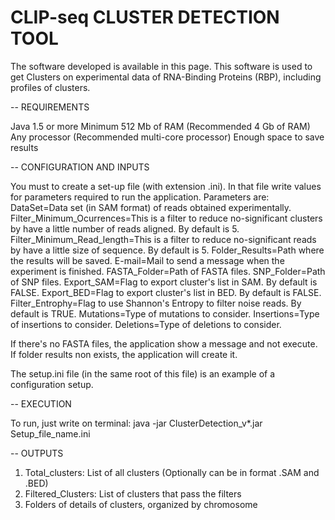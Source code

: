CLIP-seq CLUSTER DETECTION TOOL
================

The software developed is available in this page. This software is used to get Clusters on experimental data of RNA-Binding Proteins (RBP), including profiles of clusters.

--
REQUIREMENTS

Java 1.5 or more
Minimum 512 Mb of RAM (Recommended 4 Gb of RAM)
Any processor (Recommended multi-core processor)
Enough space to save results
	
	
--
CONFIGURATION AND INPUTS

You must to create a set-up file (with extension .ini). In that file write values for parameters required to run the application.
Parameters are: 
DataSet=Data set (in SAM format) of reads obtained experimentally.
Filter_Minimum_Ocurrences=This is a filter to reduce no-significant clusters by have a little number of reads aligned. By default is 5.
Filter_Minimum_Read_length=This is a filter to reduce no-significant reads by have a little size of sequence. By default is 5.
Folder_Results=Path where the results will be saved.
E-mail=Mail to send a message when the experiment is finished.
FASTA_Folder=Path of FASTA files.
SNP_Folder=Path of SNP files.
Export_SAM=Flag to export cluster's list in SAM. By default is FALSE.
Export_BED=Flag to export cluster's list in BED. By default is FALSE.
Filter_Entrophy=Flag to use Shannon's Entropy to filter noise reads. By default is TRUE.
Mutations=Type of mutations to consider.
Insertions=Type of insertions to consider.
Deletions=Type of deletions to consider.

If there's no FASTA files, the application show a message and not execute.
If folder results non exists, the application will create it.

The setup.ini file (in the same root of this file) is an example of a configuration setup.

--
EXECUTION

To run, just write on terminal:
java -jar ClusterDetection_v*.jar Setup_file_name.ini


--
OUTPUTS
1) Total_clusters: List of all clusters (Optionally can be in format .SAM and .BED)
2) Filtered_Clusters: List of clusters that pass the filters
3) Folders of details of clusters, organized by chromosome
